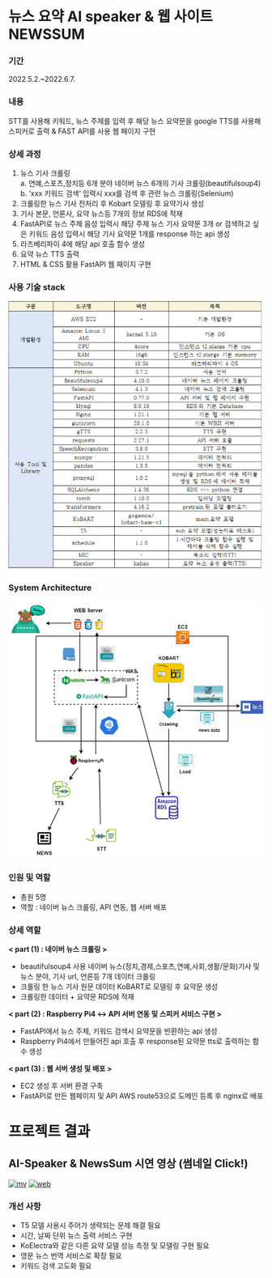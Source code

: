 
 # 뉴스 요약 AI speaker & 웹 사이트 NEWSSUM
 
 ### 기간  
 2022.5.2.~2022.6.7.  
 
 ### 내용   
 STT를 사용해 키워드, 뉴스 주제를 입력 후 해당 뉴스 요약문을 google TTS를 사용해 스피커로 출력 & FAST API를 사용 웹 페이지 구현  
 
 ### 상세 과정
 
1. 뉴스 기사 크롤링  
   a. 연예,스포츠,정치등 6개 분야 네이버 뉴스 6개의 기사 크롤링(beautifulsoup4)   
   b. ‘xxx 키워드 검색‘ 입력시 xxx를 검색 후 관련 뉴스 크롤링(Selenium)    
2. 크롤링한 뉴스 기사 전처리 후 Kobart 모델링 후 요약기사 생성 
3. 기사 본문, 언론사, 요약 뉴스등 7개의 정보 RDS에 적재 
4. FastAPI로 뉴스 주제 음성 입력시 해당 주제 뉴스 기사 요약문 3개 or 검색하고 싶은 키워드 음성 입력시 해당 기사 요약문 1개를 response 하는 api 생성 
5. 라즈베리파이 4에 해당 api 호출 함수 생성 
6. 요약 뉴스 TTS 출력 
7. HTML & CSS 활용 FastAPI 웹 페이지 구현
 
### 사용 기술 stack
 
 ![image](./test_code1/stack.png)


### System Architecture  

![image](./test_code1/arc.png)  


### 인원 및 역할
- 총원 5명 
- 역할 : 네이버 뉴스 크롤링, API 연동, 웹 서버 배포

### 상세 역할
**< part (1) : 네이버 뉴스 크롤링 >**  
   - beautifulsoup4 사용 네이버 뉴스(정치,경제,스포츠,연예,사회,생활/문화)기사 및 뉴스 분야, 기사 url, 언론등 7개 데이터 크롤링
   - 크롤링 한 뉴스 기사 원문 데이터 KoBART로 모델링 후 요약문 생성 
   - 크롤링한 데이터 + 요약문 RDS에 적재

**< part (2) : Raspberry Pi4 ↔ API 서버 연동 및 스피커 서비스 구현 >**
   - FastAPI에서 뉴스 주제, 키워드 검색시 요약문을 반환하는 api 생성
   - Raspberry Pi4에서 만들어진 api 호출 후 response된 요약문 tts로 출력하는 함수 생성  

**< part (3) : 웹 서버 생성 및 배포 >**
   - EC2 생성 후 서버 환경 구축
   - FastAPI로 만든 웹페이지 및 API AWS route53으로 도메인 등록 후 nginx로 배포

# 프로젝트 결과

## AI-Speaker & NewsSum 시연 영상 (썸네일 Click!)
[![mv](https://img.youtube.com/vi/i5SYENVIA4M/hqdefault.jpg)](https://www.youtube.com/watch?v=i5SYENVIA4M)
[![web](https://img.youtube.com/vi/gvhjLhK6EMc/hqdefault.jpg)](https://www.youtube.com/watch?v=gvhjLhK6EMc)


### 개선 사항
- T5 모델 사용시 주어가 생략되는 문제 해결 필요
- 시간, 날짜 단위 뉴스 출력 서비스 구현
- KoElectra와 같은 다른 요약 모델 성능 측정 및 모델링 구현 필요
- 영문 뉴스 번역 서비스로 확장 필요
- 키워드 검색 고도화 필요
